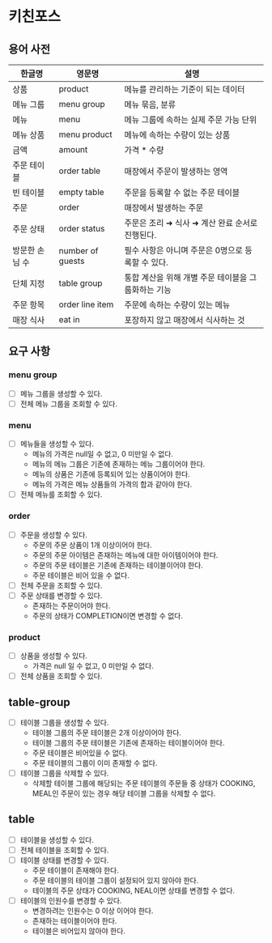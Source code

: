 # 키친포스

## 용어 사전

| 한글명      | 영문명              | 설명                            |
|----------|------------------|-------------------------------|
| 상품       | product          | 메뉴를 관리하는 기준이 되는 데이터           |
| 메뉴 그룹    | menu group       | 메뉴 묶음, 분류                     |
| 메뉴       | menu             | 메뉴 그룹에 속하는 실제 주문 가능 단위        |
| 메뉴 상품    | menu product     | 메뉴에 속하는 수량이 있는 상품             |
| 금액       | amount           | 가격 * 수량                       |
| 주문 테이블   | order table      | 매장에서 주문이 발생하는 영역              |
| 빈 테이블    | empty table      | 주문을 등록할 수 없는 주문 테이블           |
| 주문       | order            | 매장에서 발생하는 주문                  |
| 주문 상태    | order status     | 주문은 조리 ➜ 식사 ➜ 계산 완료 순서로 진행된다. |
| 방문한 손님 수 | number of guests | 필수 사항은 아니며 주문은 0명으로 등록할 수 있다. |
| 단체 지정    | table group      | 통합 계산을 위해 개별 주문 테이블을 그룹화하는 기능 |
| 주문 항목    | order line item  | 주문에 속하는 수량이 있는 메뉴             |
| 매장 식사    | eat in           | 포장하지 않고 매장에서 식사하는 것           |

## 요구 사항

### menu group

- [ ] 메뉴 그룹을 생성할 수 있다.
- [ ] 전체 메뉴 그룹을 조회할 수 있다.

### menu

- [ ] 메뉴들을 생성할 수 있다.
    - 메뉴의 가격은 null일 수 없고, 0 미만일 수 없다.
    - 메뉴의 메뉴 그룹은 기존에 존재하는 메뉴 그룹이어야 한다.
    - 메뉴의 상품은 기존에 등록되어 있는 상품이어야 한다.
    - 메뉴의 가격은 메뉴 상품들의 가격의 합과 같아야 한다.
- [ ] 전체 메뉴를 조회할 수 있다.

### order

- [ ] 주문을 생성할 수 있다.
    - 주문의 주문 상품이 1개 이상이어야 한다.
    - 주문의 주문 아이템은 존재하는 메뉴에 대한 아이템이어야 한다.
    - 주문의 주문 테이블은 기존에 존재하는 테이블이어야 한다.
    - 주문 테이블은 비어 있을 수 없다.
- [ ] 전체 주문을 조회할 수 있다.
- [ ] 주문 상태를 변경할 수 있다.
    - 존재하는 주문이어야 한다.
    - 주문의 상태가 COMPLETION이면 변경할 수 없다.

### product

- [ ] 상품을 생성할 수 있다.
    - 가격은 null 일 수 없고, 0 미만일 수 없다.
- [ ] 전체 상품을 조회할 수 있다.

## table-group

- [ ] 테이블 그룹을 생성할 수 있다.
    - 테이블 그룹의 주문 테이블은 2개 이상이어야 한다.
    - 테이블 그룹의 주문 테이블은 기존에 존재하는 테이블이어야 한다.
    - 주문 테이블은 비어있을 수 없다.
    - 주문 테이블의 그룹이 이미 존재할 수 없다.
- [ ] 테이블 그룹을 삭제할 수 있다.
    - 삭제할 테이블 그룹에 해당되는 주문 테이블의 주문들 중 상태가 COOKING, MEAL인 주문이 있는 경우 해당 테이블 그룹을 삭제할 수 없다.

## table

- [ ] 테이블을 생성할 수 있다.
- [ ] 전체 테이블을 조회할 수 있다.
- [ ] 테이블 상태를 변경할 수 있다.
    - 주문 테이블이 존재해야 한다.
    - 주문 테이블의 테이블 그룹이 설정되어 있지 않아야 한다.
    - 테이블의 주문 상태가 COOKING, NEAL이면 상태를 변경할 수 없다.
- [ ] 테이블의 인원수를 변경할 수 있다.
    - 변경하려는 인원수는 0 이상 이어야 한다.
    - 존재하는 테이블이어야 한다.
    - 테이블은 비어있지 않아야 한다.
